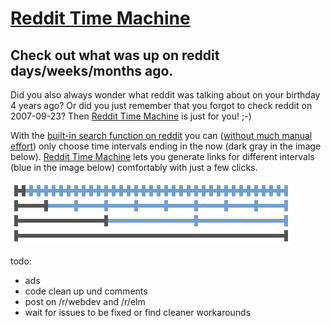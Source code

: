 # [Reddit Time Machine](http://www.reddittimemachine.com)
## Check out what was up on reddit days/weeks/months ago.


Did you also always wonder what reddit was talking about on your birthday 4 years ago? Or did you just remember that you forgot to check reddit on 2007-09-23? Then [Reddit Time Machine](http://www.reddittimemachine.com) is just for you! ;-)

With the [built-in search function on reddit](http://www.reddit.com/wiki/search) you can ([without much manual effort](http://www.reddit.com/r/help/comments/27eziq/view_top_posts_of_a_specific_timespan/)) only choose time intervals ending in the now (dark gray in the image below). [Reddit Time Machine](http://www.reddittimemachine.com) lets you generate links for different intervals (blue in the image below) comfortably with just a few clicks.

![timeline](src/imgs/timeline.png)







todo:
- ads
- code clean up und comments
- post on /r/webdev and /r/elm
- wait for issues to be fixed or find cleaner workarounds